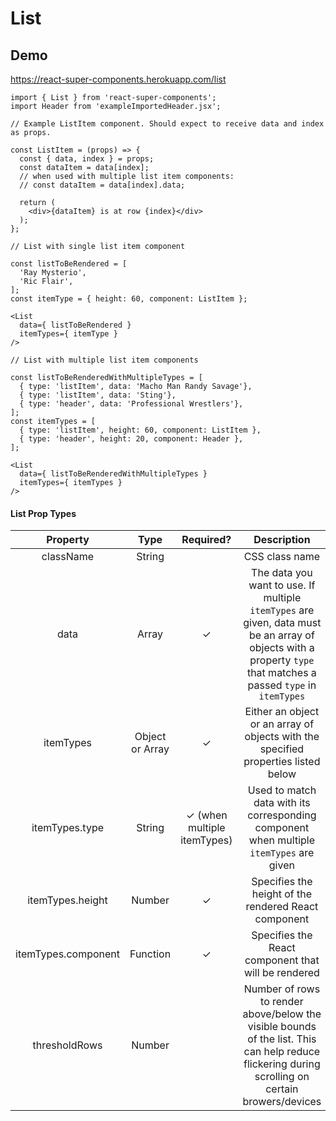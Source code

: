 # List

## Demo
https://react-super-components.herokuapp.com/list

```
import { List } from 'react-super-components';
import Header from 'exampleImportedHeader.jsx';

// Example ListItem component. Should expect to receive data and index as props.

const ListItem = (props) => {
  const { data, index } = props;
  const dataItem = data[index];
  // when used with multiple list item components:
  // const dataItem = data[index].data;

  return (
    <div>{dataItem} is at row {index}</div>
  );
};

// List with single list item component

const listToBeRendered = [
  'Ray Mysterio',
  'Ric Flair',
];
const itemType = { height: 60, component: ListItem };

<List
  data={ listToBeRendered }
  itemTypes={ itemType }
/>

// List with multiple list item components

const listToBeRenderedWithMultipleTypes = [
  { type: 'listItem', data: 'Macho Man Randy Savage'},
  { type: 'listItem', data: 'Sting'},
  { type: 'header', data: 'Professional Wrestlers'},
];
const itemTypes = [
  { type: 'listItem', height: 60, component: ListItem },
  { type: 'header', height: 20, component: Header },
];

<List
  data={ listToBeRenderedWithMultipleTypes }
  itemTypes={ itemTypes }
/>
```

#### List Prop Types

| Property             | Type            | Required? | Description                                                                                                                                       |
| :---:                | :---:           | :---:     | :---:                                                                                                                                             |
| className            | String          |           | CSS class name                                                                                                                                    |
| data                 | Array           | ✓         | The data you want to use. If multiple `itemTypes` are given, data must be an array of objects with a property `type` that matches a passed `type` in `itemTypes`                                    |
| itemTypes            | Object or Array | ✓         | Either an object or an array of objects with the specified properties listed below                                                                |
| itemTypes.type       | String          | ✓ (when multiple itemTypes)         | Used to match data with its corresponding component when multiple `itemTypes` are given                                                                                                |
| itemTypes.height     | Number          | ✓         | Specifies the height of the rendered React component                                                                                              |
| itemTypes.component  | Function        | ✓         | Specifies the React component that will be rendered                                                                                               |
| thresholdRows        | Number          |           | Number of rows to render above/below the visible bounds of the list. This can help reduce flickering during scrolling on certain browers/devices  |

